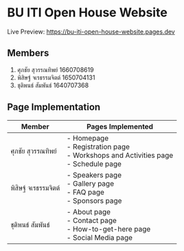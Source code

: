 # BU ITI Open House Website

Live Preview: https://bu-iti-open-house-website.pages.dev

## Members

1. ศุภชัย สุวรรณทิพย์ 1660708619
2. พิสิษฐ์ จเรธรรมจิตต์ 1650704131
3. ชุติพนธ์ สัมพันธ์ 1640707368

## Page Implementation

| Member               | Pages Implemented                                                                             |
| -------------------- | --------------------------------------------------------------------------------------------- |
| ศุภชัย สุวรรณทิพย์   | - Homepage<br>- Registration page<br>- Workshops and Activities page<br>- Schedule page      |
| พิสิษฐ์ จเรธรรมจิตต์ | - Speakers page<br>- Gallery page<br>- FAQ page<br>- Sponsors page |
| ชุติพนธ์ สัมพันธ์    | - About page<br>- Contact page<br>- How-to-get-here page<br>- Social Media page |
